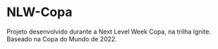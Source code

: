 # NLW-Copa
 Projeto desenvolvido durante a Next Level Week Copa, na trilha Ignite. Baseado na Copa do Mundo de 2022.
